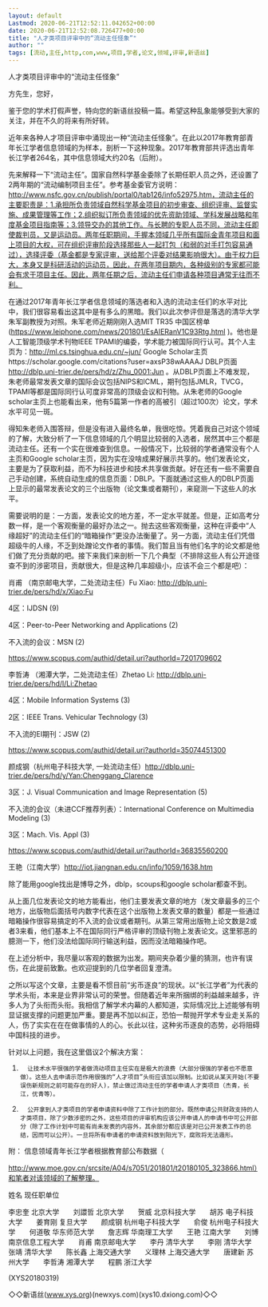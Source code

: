 ```yaml
---
layout: default
Lastmod: 2020-06-21T12:52:11.042652+00:00
date: 2020-06-21T12:52:08.726477+00:00
title: "人才类项目评审中的“流动主任怪象”"
author: ""
tags: [流动,主任,http,com,www,项目,学者,论文,领域,评审,新语丝]
---
```


人才类项目评审中的“流动主任怪象”

方先生，您好，

鉴于您的学术打假声誉，特向您的新语丝投稿一篇。希望这种乱象能够受到大家的关注，并在不久的将来有所好转。

近年来各种人才项目评审中涌现出一种“流动主任怪象”。在此以2017年教育部青年长江学者信息领域的为样本，剖析一下这种现象。2017年教育部共评选出青年长江学者264名，其中信息领域大约20名（后附）。

先来解释一下“流动主任”。国家自然科学基金委除了长期任职人员之外，还设置了2两年期的“流动编制项目主任”。参考基金委官方说明：http://www.nsfc.gov.cn/publish/portal0/tab126/info52975.htm，流动主任的主要职责是：1.承担所负责领域自然科学基金项目的初步审查、组织评审、监督实施、成果管理等工作；2.组织拟订所负责领域的优先资助领域、学科发展战略和年度基金项目指南等；3.领导交办的其他工作。与长聘的专职人员不同，流动主任即使裁判员，又是运动员。两年任职期间，手握本领域几乎所有国际金青年项目和面上项目的大权，可在组织评审阶段选择那些人一起打包（和弱的对手打包容易通过），选择评委（基金都是专家评审，送给那个评委对结果影响很大）。由于权力巨大，本身又是科研活动的运动员，因此，在两年项目期内，各种级别的专家都可能会有求于项目主任。因此，两年任期之后，流动主任们申请各种项目通常无往而不利。

在通过2017年青年长江学者信息领域的落选者和入选的流动主任们的水平对比中，我们很容易看出这其中是有多么的黑暗。我们以此次参评但是落选的清华大学朱军副教授为对照。朱军老师近期刚刚入选MIT TR35 中国区榜单(https://www.leiphone.com/news/201801/EsAIERanV1C93Rtg.html )。他也是人工智能顶级学术刊物IEEE TPAMI的编委，学术能力被国际同行认可。其个人主页为：http://ml.cs.tsinghua.edu.cn/~jun/ Google Scholar主页https://scholar.google.com/citations?user=axsP38wAAAAJ DBLP页面 http://dblp.uni-trier.de/pers/hd/z/Zhu_0001:Jun 。从DBLP页面上不难发现，朱老师最常发表文章的国际会议包括NIPS和ICML，期刊包括JMLR，TVCG，TPAMI等都是国际同行认可度非常高的顶级会议和刊物。从朱老师的Google scholar主页上也能看出来，他有5篇第一作者的高被引（超过100次）论文，学术水平可见一斑。

得知朱老师入围答辩，但是没有进入最终名单，我很吃惊。凭着我自己对这个领域的了解，大致分析了一下信息领域的几个明显比较弱的入选者，居然其中三个都是流动主任。还有一个实在很难查到信息。一般情况下，比较弱的学者通常没有个人主页和Google scholar主页，因为实在没啥成果好展示共享的。他们发表论文，主要是为了获取利益，而不为科技进步和技术共享做贡献。好在还有一些不需要自己手动创建，系统自动生成的信息页面：DBLP。下面就通过这些人的DBLP页面上显示的最常发表论文的三个出版物（论文集或者期刊），来窥测一下这些人的水平。

需要说明的是：一方面，发表论文的地方差，不一定水平就差。但是，正如高考分数一样，是一个客观衡量的最好办法之一。抛去这些客观衡量，这种在评委中“人缘超好”的流动主任们的“暗箱操作”更没办法衡量了。另一方面，流动主任们凭借超级牛的人缘，不乏到处蹭论文作者的事情。我们暂且当有他们名字的论文都是他们做了充分贡献的吧。接下来我们来剖析一下几个典型（不排除这些人有公开途径查不到的涉密项目，贡献很大，但是这种几率超级小，应该不会三个都是吧）：

肖甫 （南京邮电大学，二处流动主任）Fu Xiao: http://dblp.uni-trier.de/pers/hd/x/Xiao:Fu

4区：IJDSN (9)

4区：Peer-to-Peer Networking and Applications (2)

不入流的会议：MSN (2)

https://www.scopus.com/authid/detail.uri?authorId=7201709602

李哲涛 （湘潭大学，二处流动主任）Zhetao Li: http://dblp.uni-trier.de/pers/hd/l/Li:Zhetao

4区：Mobile Information Systems (3)

2区：IEEE Trans. Vehicular Technology (3)

不入流的EI期刊：JSW (2)

https://www.scopus.com/authid/detail.uri?authorId=35074451300

颜成钢（杭州电子科技大学, 一处流动主任）http://dblp.uni-trier.de/pers/hd/y/Yan:Chenggang_Clarence

3区：J. Visual Communication and Image Representation (5)

不入流的会议（未进CCF推荐列表）：International Conference on Multimedia Modeling (3)

3区：Mach. Vis. Appl (3)

https://www.scopus.com/authid/detail.uri?authorId=36835560200

王艳（江南大学）http://iot.jiangnan.edu.cn/info/1059/1638.htm

除了能用google找出是博导之外，dblp，scoups和google scholar都查不到。

从上面几位发表论文的地方能看出，他们主要发表文章的地方（发文章最多的三个地方，出版物后面括号内数字代表在这个出版物上发表文章的数量）都是一些通过暗箱操作很容易搞定的不入流的会议或者期刊。从第三常用出版物上论文数是2或者3来看，他们基本上不在国际同行严格评审的顶级刊物上发表论文。这里邪恶的臆测一下，他们没法给国际同行输送利益，因而没法暗箱操作吧。

在上述分析中，我尽量以客观的数据为出发。期间夹杂着少量的猜测，也许有误伤，在此提前致歉。也欢迎提到的几位学者回复澄清。

之所以写这个文章，主要是看不惯目前“劣币逐良”的现状。以“长江学者”为代表的学术头衔，本来是业界非常认可的荣誉。但随着近年来所捆绑的利益越来越多，许多人为了头衔而头衔。我相信了解学术内幕的人都知道，实际情况比上述能够有明显证据支撑的问题更加严重。要是再不加以纠正，恐怕一帮抛开学术专业走关系的人，伤了实实在在在做事情的人的心。长此以往，这种劣币逐良的态势，必将阻碍中国科技的进步。

针对以上问题，我在这里倡议2个解决方案：

1.       让技术水平很强的学者做流动项目主任实在是极大的浪费（大部分很强的学者也不愿意做）。这些人去申请示范作用很强的“人才项目”头衔应该加以限制。比如说从某天开始(不要误伤新规则之前可能存在的好人)，禁止做过流动主任的学者申请人才类项目（杰青，长江，优青等）。

2.       公开拿到人才类项目的学者申请资料中除了工作计划的部分。既然申请公共财政支持的人才类项目，除了少数涉密的之外，这些项目的评审机构应该公开申请人的申请书中可公开部分（除了工作计划中可能有尚未发表的内容外，其余部分都应该是对已公开发表工作的总结，因而可以公开）。一旦将所有申请者的申请资料放到阳光下，腐败将无法遁形。

附： 信息领域青年长江学者根据教育部公布数据（

http://www.moe.gov.cn/srcsite/A04/s7051/201801/t20180105_323866.html）和笔者对该领域的了解整理。

姓名                  现任职单位

李忠奎             北京大学　　刘譞哲             北京大学　　贺威                  北京科技大学　　胡苏                  电子科技大学　　姜育刚             复旦大学　　颜成钢             杭州电子科技大学　　俞俊                  杭州电子科技大学　　何道敬             华东师范大学　　詹志辉             华南理工大学　　王艳                  江南大学　　刘博                  南京信息工程大学　　肖甫                  南京邮电大学　　李丹                  清华大学　　李刚                  清华大学　　张靖                  清华大学　　陈长鑫             上海交通大学　　义理林             上海交通大学　　唐建新             苏州大学　　李哲涛             湘潭大学　　程鹏                  浙江大学

(XYS20180319)

◇◇新语丝(www.xys.org)(newxys.com)(xys10.dxiong.com)◇◇

